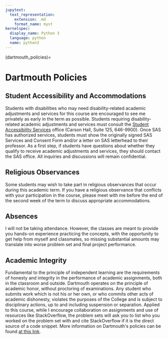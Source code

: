 ```yaml
---
jupytext:
  text_representation:
    extension: .md
    format_name: myst
kernelspec:
  display_name: Python 3
  language: python
  name: python3
---
```


(dartmouth_policies)=

# Dartmouth Policies

## Student Accessibility and Accommodations

Students with disabilities who may need disability-related academic adjustments and services for this course are encouraged to see me privately as early in the term as possible. Students requiring disability-related academic adjustments and services must consult the [Student Accessibility Services](https://students.dartmouth.edu/student-accessibility/) office (Carson Hall, Suite 125, 646-9900). Once SAS has authorized services, students must show the originally signed SAS Services and Consent Form and/or a letter on SAS letterhead to their professor. As a first step, if students have questions about whether they qualify to receive academic adjustments and services, they should contact the SAS office. All inquiries and discussions will remain confidential.

## Religious Observances

Some students may wish to take part in religious observances that occur during this academic term. If you have a religious observance that conflicts with your participation in the course, please meet with me before the end of the second week of the term to discuss appropriate accommodations.


## Absences

I will not be taking attendance. However, the classes are meant to provide you hands-on experience practicing the concepts, with the opportunity to get help from myself and classmates, so missing substantial amounts may translate into worse problem set and final project performance.

## Academic Integrity

Fundamental to the principle of independent learning are the requirements of honesty and integrity in the performance of academic assignments, both in the classroom and outside. Dartmouth operates on the principle of academic honor, without proctoring of examinations. Any student who submits work which is not his or her own, or who commits other acts of academic dishonesty, violates the purposes of the College and is subject to disciplinary actions, up to and including suspension or separation. Applied to this course, while I encourage collaboration on assignments and use of resources like StackOverflow, the problem sets will ask you to list who you worked on the problem set with and cite StackOverflow if it is the direct source of a code snippet. More information on Dartmouth's policies can be found [at this link](https://dcal.dartmouth.edu/resources/course-design-preparation/syllabus-guide).
